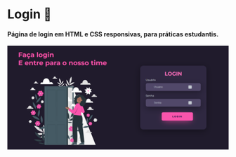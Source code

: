 # Login :tulip:

#### Página de login em HTML e CSS responsivas, para práticas estudantis. 

<img src="tela.png">
